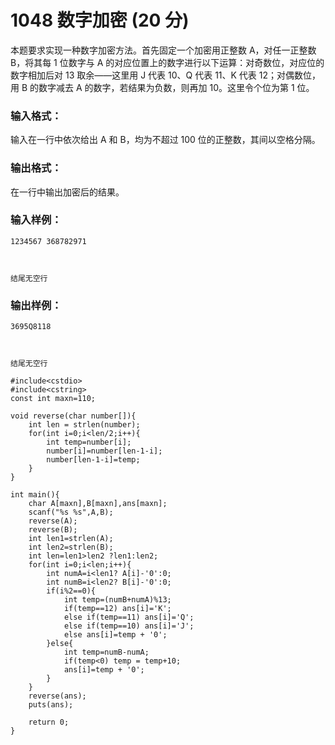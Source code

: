 # 1048 数字加密 (20 分)

本题要求实现一种数字加密方法。首先固定一个加密用正整数 A，对任一正整数 B，将其每 1 位数字与 A 的对应位置上的数字进行以下运算：对奇数位，对应位的数字相加后对 13 取余——这里用 J 代表 10、Q 代表 11、K 代表 12；对偶数位，用 B 的数字减去 A 的数字，若结果为负数，则再加 10。这里令个位为第 1 位。

### 输入格式：

输入在一行中依次给出 A 和 B，均为不超过 100 位的正整数，其间以空格分隔。

### 输出格式：

在一行中输出加密后的结果。

### 输入样例：

```in
1234567 368782971



结尾无空行
```

### 输出样例：

```out
3695Q8118



结尾无空行
```

```
#include<cstdio>
#include<cstring>
const int maxn=110;

void reverse(char number[]){
    int len = strlen(number);
    for(int i=0;i<len/2;i++){
        int temp=number[i];
        number[i]=number[len-1-i];
        number[len-1-i]=temp;
    }
}

int main(){
    char A[maxn],B[maxn],ans[maxn];
    scanf("%s %s",A,B);
    reverse(A);
    reverse(B);
    int len1=strlen(A);
    int len2=strlen(B);
    int len=len1>len2 ?len1:len2;
    for(int i=0;i<len;i++){
        int numA=i<len1? A[i]-'0':0;
        int numB=i<len2? B[i]-'0':0;
        if(i%2==0){
            int temp=(numB+numA)%13;
            if(temp==12) ans[i]='K';
            else if(temp==11) ans[i]='Q';
            else if(temp==10) ans[i]='J';
            else ans[i]=temp + '0';
        }else{
            int temp=numB-numA;
            if(temp<0) temp = temp+10;
            ans[i]=temp + '0';
        }
    }
    reverse(ans);
    puts(ans);
    
    return 0;
}


```

